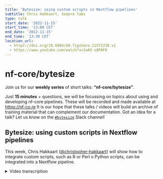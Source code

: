 ```yaml
---
title: 'Bytesize: using custom scripts in Nextflow pipelines'
subtitle: Chris Hakkaart, Seqera labs
type: talk
start_date: '2022-11-15'
start_time: '13:00 CET'
end_date: '2022-11-15'
end_time: '13:30 CET'
location_url:
  - https://doi.org/10.6084/m9.figshare.21572238.v1
  - https://www.youtube.com/watch?v=3aA5-s8PAF0
---
```


# nf-core/bytesize

Join us for our **weekly series** of short talks: **“nf-core/bytesize”**.

Just **15 minutes** + questions, we will be focussing on topics about using and developing nf-core pipelines.
These will be recorded and made available at <https://nf-co.re>
It is our hope that these talks / videos will build an archive of training material that can complement our documentation. Got an idea for a talk? Let us know on the [`#bytesize`](https://nfcore.slack.com/channels/bytesize) Slack channel!

## Bytesize: using custom scripts in Nextflow pipelines

This week, Chris Hakkaart ([@christopher-hakkaart](https://github.com/christopher-hakkaart)) will show how to integrate custom scripts, such as R or Perl o Python scripts, can be integrated into a Nextflow pipeline.

<details markdown="1"><summary>Video transcription</summary>
**Note: The content has been edited for reader-friendliness**

[0:01](https://www.youtube.com/watch?v=3aA5-s8PAF0&t=1)
(host) Hello, everyone. My name is Franziska Bonath. I'm today's host. And with us is Chris Hakkaart. And he is talking about how to implement custom scripts into your Nextflow pipeline. Off to you.

[0:16](https://www.youtube.com/watch?v=3aA5-s8PAF0&t=16)
Awesome. Thank you. And thank you for the introduction. Today I'll be talking about custom scripts and how you can add them to your Nextflow pipeline. I think this talk was inspired by questions that we see on Slack occasionally where people are having trouble implementing a Python script or an R script or a Perl script or some other script as a part of the pipeline. And quite often it's not necessarily mistakes, but things that can be done to make pipelines a little bit better and more readable. Today I'm just going to try and outline some of these things and hopefully everyone will be able to walk away with a little more understanding of how to do this with Nextflow.

[0:57](https://www.youtube.com/watch?v=3aA5-s8PAF0&t=57)
Today I'll be talking a little bit of background, kind of outlining the problems and how we can solve them. I'll introduce my first pipeline, which is a Nextflow script that I've very quickly written to demonstrate how to use the bin and templates directory to store your custom scripts. I'll quickly talk about managing dependencies and some of the things that you might need to consider when you are packaging those together, as well as a really quick summary.

[1:27](https://www.youtube.com/watch?v=3aA5-s8PAF0&t=87)
Background. I don't think it's a secret that in real world pipelines you often need to use custom scripts, which can be written in different languages, so Bash, R, Python, Perl, as well as others. With Nextflow you can integrate any scripting language into your workflow by adding the corresponding shebang to the code blocks or the script block, and I'll demonstrate this really quickly in the next couple of slides. You can avoid keeping large code blocks in your main workflow by executing them as custom scripts. Some scripts can be really short and others can be really long. In either case, to improve readability it's recommended that you store these elsewhere and then execute them using Nextflow rather than just having a big really troublesome code block, which can be quite difficult to get through if you are trying to read through someone else's code.

[2:20](https://www.youtube.com/watch?v=3aA5-s8PAF0&t=140)
This is my first pipeline, which is a Nextflow pipeline that I've written. As you can see it contains a single process called myScript, which is going to take string values as an input and give standard output. In the script block there you'll see that all it's doing is taking the strings defined with the name "str" from my input, and it's going to turn all the lowercase letters into uppercase letters, so nothing too complicated. This is a really simple, in this case, single line of code. In reality, your script could be much, much larger and also written in a different language. In the workflow block down the bottom here, we have "this", "that", and "other" being the three string inputs that we're taking from the channel. I'm pipeing that into my process and then just using the view operator to show that my output in my screen terminal window.

[3:12](https://www.youtube.com/watch?v=3aA5-s8PAF0&t=192)
As I mentioned earlier, you can just easily add a shebang to the top of the script block to change the language of that script block. In this example here, I've changed the script from bash to an R script. And what I've done here is just rewritten my job or what I was trying to do, which is turning lowercase letters to uppercase letters using this `toupper` function, which is a basefunction in R, and then just catting that. Now I'm printing it out to the screen. Nothing else has changed in this pipeline apart from this here in the script block. I just want to point out that shebang again, because in this case, it's an R script, but you could also include Python, Perl, like I said, any other shebang to decide which type of scripting language you would like to use.

[4:08](https://www.youtube.com/watch?v=3aA5-s8PAF0&t=248)
This is just a really short animation of what this pipeline is actually doing. And as you can see, it's just running the pipeline and printing "that", "other" and "this", all in capital letters. This is just those three strings that I've included there being printed out to the command window. Just once again. So it's just executing that pipeline and printing those out.

[4:31](https://www.youtube.com/watch?v=3aA5-s8PAF0&t=271)
While this is a short, single line of code, if it was much larger, you might automatically think, OK, I want to remove this and have it as an executable R script somewhere else in the pipeline or someone else on your system. And this is what I've done here. I've decided to call my code block `myfirstscript.r` just because it's an R script. I have changed this slightly, which I'm using command arguments to allow for an input to be taken as the script is executed in my script block. That's what's happening up here. We've got my first script taking the command arguments. True, so it's going to take the trailing arguments and absorb them as a part of the script. Down here in my pipeline, what we'll see has changed is that we've got this full path to "myfirstscript". And then it's using this "str", which is the input or the named input as a part of this process.

[5:30](https://www.youtube.com/watch?v=3aA5-s8PAF0&t=330)
So what I've done here, and this will work on my system, assuming that full path to my first script is a real file path. This will work on my system, but it's not overly portable. With Nextflow, I think one of its greatest strengths is the portability of the pipelines. There are other ways to do this, if you were to try and share this pipeline with someone else, you wouldn't need to hard code in this file path again. You would just be able to do this automatically using bin or templates, which I'm about to talk about.

[6:05](https://www.youtube.com/watch?v=3aA5-s8PAF0&t=365)
One thing I did want to point out here is that if you are making a script from your code block like I have done here, you do need to make sure it's executable, so you need to run this on your code to make sure that's got the right permissions.

[6:18](https://www.youtube.com/watch?v=3aA5-s8PAF0&t=378)
The first way that you can store your scripts is using a bin directory. So instead of trying to include my first R script as a part of the directory, the same directory as your pipeline, what you can do is create a folder called "bin" and then store your scripts in there. What Nextflow does is whenever you execute a pipeline, it will look for the bin folder within the directory of your pipeline. And if it's there, it'll mount the files or the scripts in that folder to your path, and they'll be automatically executable in your pipeline.

[6:58](https://www.youtube.com/watch?v=3aA5-s8PAF0&t=418)
What that will look like is here: you've got "myfirstscript" in the bin directory. This is in the same directory as you'd expect your pipeline to be in. This is the same script as before, the only difference here is that you're not having to specify the whole file path. You can just have it here in the bin directory. In your script block, the only thing that's changed is instead of having your whole file path, you've just got `myfirstscript.r`. What Nextflow will do is automatically, like I said, mount this file, mount this script in your bin, and it'll be executable automatically, which is a really powerful way of storing the script. You can have lots of different scripts in a bin directory, and they can all be executable automatically.

[7:41](https://www.youtube.com/watch?v=3aA5-s8PAF0&t=461)
There's also another way to do this, which is using the templates directory. This is very similar to a bin directory in that you can have a folder called templates next to your pipeline file with your script stored in there. Now there are a couple of differences that you might notice. While of course it is in a different folder, so it's in this templates directory, here I don't need to specify arguments or the arguments command that you saw previously, because what Nextflow will do is treat this exactly like you'd expect a script block to be specified. And what it will do is, using this template, it'll just look in the templates folder and execute this as if it was a code block included here in the speechmarks. What you'll also notice is that here I've included this named input, and it will automatically be able to use this straight away. You don't need to use arguments like you did with the bin directory.

[8:45](https://www.youtube.com/watch?v=3aA5-s8PAF0&t=1)
The next thing is dependencies. The scripts I have been executing work because I have R installed on my system locally. But if you are using it on a different system or you want it to be 100% reproducible on a different system, you will need to consider dependencies and how they're managed. Dependencies with a custom script are managed in the same way as other tools, and I'll show this very shortly with some examples. But of course with a custom script like this, you might expect to have one or more different tools or packages, which can add complexity to how these are integrated and stored. As with other tools, if you are using multiple tools in the same module or same process, you can store them in a combined mold container. While I won't go into it today, there are helper tools and documentation available. These slides will be available, and both of these are clickable links where you can read a little bit more about this, about how nf-core has a module's mold function that can help you find a container with the dependencies you're looking for, as well as how to package multiple containers in one mold container.

[10:00](https://www.youtube.com/watch?v=3aA5-s8PAF0&t=600)
This is an example of a mold container.. I mean of how to use dependencies with a custom R script. This is directly from the RNA-seq pipeline. The process is called `salmon_summarizedexperiment`. What you will notice is that down here in the code block, we have `salmon_summarizedexperiment.r`. This is an executable R script with a couple of argument inputs. And at the top here, we have the conda and container declarations. In this situation, it is just a single R packaging tool. This is R base as a part of this package already. You only need to specify this once. And this also already has the Galaxy project and biocontainers, images, containers available. This is a relatively simple example with just the one tool. But you can also have an absolute monster.

[10:59](https://www.youtube.com/watch?v=3aA5-s8PAF0&t=659)
Also from the RNA-seq pipeline here, we have the `deseq2_qc` process. What you can see here is that we have a very large number of different tools that are implemented as a part of this. In this case, a mold container has been created, which contains all of these. This is probably not a great example because the versions of these tools haven't been pinned to the conda tools. And that's because there were conflicts as this is getting created. But normally, you might expect to see some version numbers after each of these. Again, this is probably a bit more of a monster of a script. I haven't shown this here, but you can find it by going and looking into the RNA-seq repository. And what you can see here is that this is an executable script again with a number of different inputs that can be taken as arguments.

[11:55](https://www.youtube.com/watch?v=3aA5-s8PAF0&t=715)
Just to summarize, what I've covered today is that NextFlow can use custom scripts written from many different languages. Scripts can be stored in both the bin or the templates directory. And both of these will be available to the Nextflow script. Meaning that you don't need to specify an absolute or a relative path as you're executing a script. It's really fantastic to do this because it makes your scripts much more portable and usable by others. Dependencies can be managed using conda and containers. In the examples I've shown, you can see that it can be quite simple or much more complex with the use of mulled containers to help you store all those together with singularity and conda images. And with that, I will finish. I think we're probably about where I thought we'd be for time. And I'll finish on this. And if there are any questions, I'm happy to do my best to answer them. Thanks very much.

12:49](https://www.youtube.com/watch?v=3aA5-s8PAF0&t=769)
(host) Thank you very much. So anyone can now unmute themselves. If there are any questions, you can just ask them or put them in the chat and I will read them out. There is one question in the chat.

(comment) If you're on a newer Nextflow version... Oh no, that's I think a comment. If you're on a newer Nextflow version, there's also a link to module binaries.

(speaker) Yes, exactly. So I've included probably some simple examples here using the bin and templates directory. You can also store these scripts another way along with modules. But I haven't gone into that as much. There is documentation on this on the Nextflow website. But today I just wanted to focus on probably what I think are the more easy examples, the simple examples, but you probably don't need to do the more complicated systems with complicated techniques.

[13:51](https://www.youtube.com/watch?v=3aA5-s8PAF0&t=831)
(host) Okay. John is potentially asking a question.

(question) Yes, can you hear?

(host) Yeah, we can hear you.

(question cont.) Great talk. I was just wondering if there are small scripts or routines that anyone uses often in many different pipelines. Is it possible to put them on, let's say, a GitHub repo and then pull them in or to have a script stored in some common area?

(answer) Good question. So I think at the moment, most custom scripts are stored locally and executed locally. So compared to nf-core modules, which are the ship where you can download them directly. Most examples of custom scripts I think are stored locally. But with, as I mentioned very briefly just before, you can store scripts locally alongside a module with templates and that could also be downloaded at the same time as a module. But I don't think that's really been done yet. But there's nothing stopping you from copying and pasting these scripts into your own Nextflow pipeline and executing them directly from the bin directory or the templates directory. So I guess the bottom line is not that I know of, but it could be done. And there probably are examples out there that people have done this. I just don't know what they are.
(question cont.) Thanks.

[15:24](https://www.youtube.com/watch?v=3aA5-s8PAF0&t=924)
(question) There's another question on the issue of portability when using custom scripts. Do you mean if the custom script is not within the directory tree or the base dir?

(answer) So with a custom script, when Nextflow stages all of your inputs for execution, if the script isn't defined or isn't included, it won't necessarily be found. So if you were just to include a script alongside your main Nextflow script, it wouldn't be staged because it wouldn't be able to be found when that pipeline is being executed. So if it's just in the pipeline directory, no, it won't be found. But if it's within the bin folder or the templates folder, then it can be included and will automatically be staged because it's in the path of the script or of the tool, which is a kind of... So I'm just going to read the question again. Yes, if it's not in base dir, it won't automatically be found. Although you could probably use that to specify a relative path. Although I wouldn't necessarily recommend that when you've already got the bin and templates folders available for you.

[16:39](https://www.youtube.com/watch?v=3aA5-s8PAF0&t=999)
(host) Okay. It seems there are currently no more questions. If you have more questions, you can always go to Slack and the Bytesize channel, or you can contact Chris, I guess, directly. Otherwise, I would like to thank Chris and, as usual, also the Chan Zuckerberg Initiative for funding these talks.

</details>
